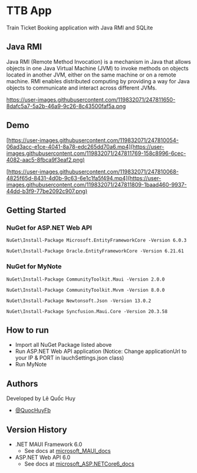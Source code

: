 # TTB App

Train Ticket Booking application with Java RMI and SQLite

## Java RMI

Java RMI (Remote Method Invocation) is a mechanism in Java that allows objects in one Java Virtual Machine (JVM) to invoke methods on objects located in another JVM, either on the same machine or on a remote machine. RMI enables distributed computing by providing a way for Java objects to communicate and interact across different JVMs.

https://user-images.githubusercontent.com/119832071/247811650-8dafc5a7-5a2b-46a9-9c26-8c43500faf5a.png

## Demo

[https://user-images.githubusercontent.com/119832071/247810054-06ad3acc-e1ce-4041-8a78-edc265dd70a6.mp4](https://user-images.githubusercontent.com/119832071/247811769-158c8996-6cec-4082-aac5-8fbca9f3eaf2.png)

[https://user-images.githubusercontent.com/119832071/247810068-4825f65d-8431-4d0b-9c63-6e1c1fa5f494.mp4](https://user-images.githubusercontent.com/119832071/247811809-1baad460-9937-44dd-b3f9-77be2092c907.png)

## Getting Started

### NuGet for ASP.NET Web API 

```
NuGet\Install-Package Microsoft.EntityFrameworkCore -Version 6.0.3
```
```
NuGet\Install-Package Oracle.EntityFrameworkCore -Version 6.21.61
```

### NuGet for MyNote

```
NuGet\Install-Package CommunityToolkit.Maui -Version 2.0.0
```
```
NuGet\Install-Package CommunityToolkit.Mvvm -Version 8.0.0
```
```
NuGet\Install-Package Newtonsoft.Json -Version 13.0.2
```
```
NuGet\Install-Package Syncfusion.Maui.Core -Version 20.3.58
```

## How to run

* Import all NuGet Package listed above
* Run ASP.NET Web API application (Notice: Change applicationUrl to your IP & PORT in lauchSettings.json class)
* Run MyNote

## Authors

Developed by Lê Quốc Huy

* [@QuocHuyFb](https://www.facebook.com/profile.php?id=100025364619780)

## Version History

* .NET MAUI Framework 6.0
    * See docs at [microsoft_MAUI_docs](https://learn.microsoft.com/en-us/dotnet/maui/what-is-maui?view=net-maui-6.0)
* ASP.NET Web API 6.0
    * See docs at [microsoft_ASP.NETCore6_docs](https://learn.microsoft.com/en-us/aspnet/core/mobile/native-mobile-backend?view=aspnetcore-6.0)
